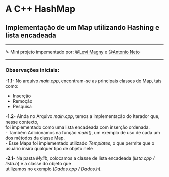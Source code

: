<html>
  <body>
    <h1>A C++ HashMap</h1>
    <h2>Implementação de um Map utilizando Hashing e lista encadeada</h2>
    <hr>
    <p>&#9998; Mini projeto impementado por: <a target="_blank" href="https://github.com/Levi-Magny">@Levi Magny</a> e <a target="_blank" href="https://github.com/AntonioRNeto216"> @Antonio Neto</a></p>
    <hr>
    <h3>Observações iniciais:</h3>
    <p><b>-1.1-</b> No arquivo <em>main.cpp</em>, encontram-se as principais classes do Map, tais como:</p>
     <ul>
      <li>  Inserção</li>
      <li>  Remoção</li>
      <li>  Pesquisa</li>
     </ul>
    <p><b>-1.2-</b> Ainda no Arquivo <em>main.cpp</em>, temos a implementação do Iterador que, nesse contexto, <br>foi implementado como uma lista encadeada com inserção ordenada.<br>    - Também Adicionamos na função <i>main()</i>, um exemplo de uso de cada um dos métodos da classe Map.<br>  - Esse Mapa foi implementado utilizado <i>Templates</i>, o que permite que o usuário insira qualquer tipo de objeto nele</p>
    <p><b>-2.1-</b> Na pasta <i>Mylib</i>, colocamos a classe de lista encadeada (<i>lista.cpp / lista.h</i>) e a classe do objeto que <br>utilizamos no exemplo (<i>Dados.cpp / Dados.h</i>).</p>
   <body>
</html>

